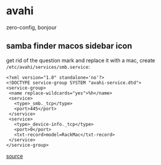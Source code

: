 # avahi

zero-config, bonjour

## samba finder macos sidebar icon

get rid of the question mark and replace it with a mac, create `/etc/avahi/services/smb.service`:

```
<?xml version="1.0" standalone='no'?>
<!DOCTYPE service-group SYSTEM "avahi-service.dtd">
<service-group>
 <name replace-wildcards="yes">%h</name>
 <service>
   <type>_smb._tcp</type>
   <port>445</port>
 </service>
 <service>
   <type>_device-info._tcp</type>
   <port>0</port>
   <txt-record>model=RackMac</txt-record>
 </service>
</service-group>
```

[source](https://unix.stackexchange.com/questions/93684/setting-up-samba-netatalk-and-avahi-bonjour-on-raspberry-pi)
